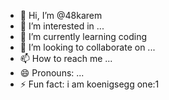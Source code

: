- 👋 Hi, I’m @48karem
- 👀 I’m interested in ...
- 🌱 I’m currently learning coding 
- 💞️ I’m looking to collaborate on ...
- 📫 How to reach me ...
- 😄 Pronouns: ...
- ⚡ Fun fact: i am koenigsegg one:1

<!---
48karem/48karem is a ✨ special ✨ repository because its `README.md` (this file) appears on your GitHub profile.
You can click the Preview link to take a look at your changes.
--->
